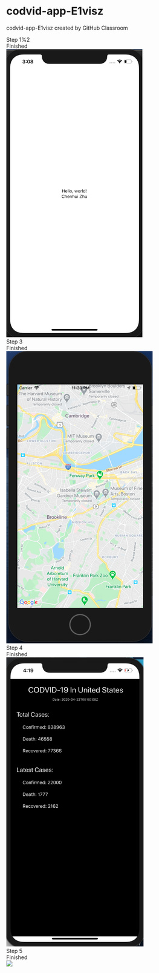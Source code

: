 # codvid-app-E1visz
codvid-app-E1visz created by GitHub Classroom

 
Step 1%2   
Finished   
 <img src="Step1&2/step1&2.png">   
Step 3   
Finished   
<img src="step3/step3.png">   
Step 4   
Finished   
<img src="step4/step4.png">   
Step 5   
Finished   
<img src="step5/step5.png">   
